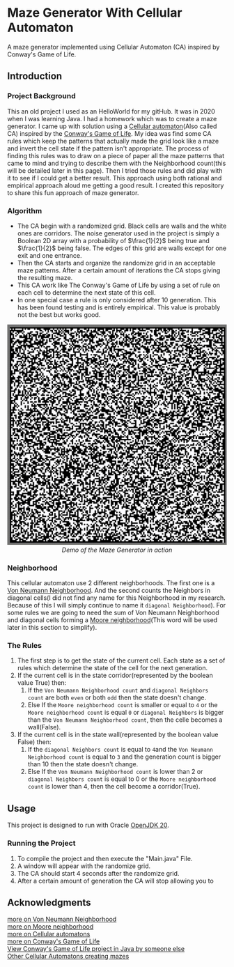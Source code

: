 # Maze Generator With Cellular Automaton
A maze generator implemented using Cellular Automaton (CA) inspired by Conway's Game of Life.

## Introduction

### Project Background
This an old project I used as an HelloWorld for my gitHub.
It was in 2020 when I was learning Java. I had a homework which was to create a maze generator. I came up with solution using a [Cellular automaton](https://en.wikipedia.org/wiki/Cellular_automaton)(Also called CA) inspired by the [Conway's Game of Life](https://en.wikipedia.org/wiki/Conway%27s_Game_of_Life). 
My idea was find some CA rules which keep the patterns that actually made the grid look like a maze and invert the cell state if the pattern isn't appropriate.
The process of finding this rules was to draw on a piece of paper all the maze patterns that came to mind and trying to describe them with the Neighborhood count(this will be detailed later in this page). Then I tried those rules and did play with it to see if I could get a better result. This approach using both rational and empirical approach aloud me getting a good result.
I created this repository to share this fun approach of maze generator.


### Algorithm
- The CA begin with a randomized grid. Black cells are walls and the white ones are corridors. 
The noise generator used in the project is simply a Boolean 2D array with a probability of $\frac{1}{2}$  being true and $\frac{1}{2}$ being false.
The edges of this grid are walls except for one exit and one entrance. 
- Then the CA starts and organize the randomize grid in an acceptable maze patterns. 
After a certain amount of iterations the CA stops giving the resulting maze.
- This CA work like The Conway's Game of Life by using a set of rule on each cell to determine the next state of this cell.
- In one special case a rule is only considered after 10 generation. 
This has been found testing and is entirely empirical. 
This value is probably not the best but works good.


<p align="center">
  <img src="README_files/MazeGeneratorDemo.gif" alt="Demo Maze Generator" width="550">
  <br>
  <em>Demo of the Maze Generator in action</em>
</p>

### Neighborhood
This cellular automaton use 2 different neighborhoods.
The first one is a [Von Neumann Neighborhood](https://en.wikipedia.org/wiki/Von_Neumann_neighborhood).
And the second counts the Neighbors in diagonal cells(I did not find any name for this Neighborhood in my research. Because of this I will simply continue to name it `diagonal Neighborhood`).
For some rules we are going to need the sum of Von Neumann Neighborhood and diagonal cells forming a [Moore neighborhood](https://en.wikipedia.org/wiki/Moore_neighborhood)(This word will be used later in this section to simplify).

### The Rules
1. The first step is to get the state of the current cell. 
Each state as a set of rules which determine the state of the cell for the next generation.
2. If the current cell is in the state corridor(represented by the boolean value True) then: 
   1. If the `Von Neumann Neighborhood count` and `diagonal Neighbors count` are both `even` or both `odd` then the state doesn't change.
   2. Else If the `Moore neighborhood count` is smaller or equal to `4` or the `Moore neighborhood count` is equal `0` or `diagonal Neighbors` is bigger than the `Von Neumann Neighborhood count`, then the celle becomes a wall(False).
3. If the current cell is in the state wall(represented by the boolean value False) then:
   1. If the `diagonal Neighbors count` is equal to `4`and the `Von Neumann Neighborhood count` is equal to `3` and the generation count is bigger than 10 then the state doesn't change.
   2. Else If the `Von Neumann Neighborhood count` is lower than 2 or `diagonal Neighbors count` is equal to 0 or the `Moore neighborhood count` is lower than 4, then the cell become a corridor(True).

## Usage

This project is designed to run with Oracle [OpenJDK 20](https://www.oracle.com/java/technologies/javase/jdk20-archive-downloads.html).

### Running the Project
1. To compile the project and then execute the "Main.java" File.
2. A window will appear with the randomize grid.
3. The CA should start 4 seconds after the randomize grid.
4. After a certain amount of generation the CA will stop allowing you to


## Acknowledgments

[more on Von Neumann Neighborhood](https://en.wikipedia.org/wiki/Von_Neumann_neighborhood)
<br>
[more on Moore neighborhood](https://en.wikipedia.org/wiki/Moore_neighborhood)
<br>
[more on Cellular automatons](https://en.wikipedia.org/wiki/Cellular_automaton)
<br>
[more on Conway's Game of Life](https://en.wikipedia.org/wiki/Conway%27s_Game_of_Life)
<br>
[View Conway's Game of Life project in Java by someone else](https://github.com/leonpetrinos/GameOfLifeJavaFX)
<br>
[Other Cellular Automatons creating mazes](https://conwaylife.com/wiki/OCA:Maze#Mazectric)
